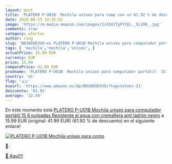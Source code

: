 ```yaml
---
layout: post
title: 'PLATERO P-U01B  Mochila unisex para comp con un 61.92 % de descuento'
date: 2020-09-23 14:32:52
image: 'https://m.media-amazon.com/images/I/41U1TgPYtEL._SL200_.jpg'
comments: true
category: ofertas
author: ring
slug: 'B010DGR3VO-es PLATERO P-U01B Mochila unisex para computador portátil 15...'
tags: [ 'mochila','mochila','unisex', ]
actualPrice: 15.99 EUR
currency: EUR
price: 15.99
comparePrice: 41.99 EUR
prodname: 'PLATERO P-U01B  Mochila unisex para computador portátil  15 6 pulgadas  Resistente al agua  con cremallera anti ladrón  negro'
country: 'es'
flag: '🇪🇸'
buyurl: 'https://www.amazon.es/dp/B010DGR3VO/?tag=tolees-21'
descuento: '61.92'
average: '22.49'
---
```


En este momento está [PLATERO P-U01B  Mochila unisex para computador portátil  15 6 pulgadas  Resistente al agua  con cremallera anti ladrón  negro](https://www.amazon.es/dp/B010DGR3VO/?tag=tolees-21) a 15.99 EUR (original: 41.99 EUR) (61.92 %  de descuento) en el siguiente enlace!

[![PLATERO P-U01B  Mochila unisex para comp](https://m.media-amazon.com/images/I/41U1TgPYtEL._SL200_.jpg)](https://www.amazon.es/dp/B010DGR3VO/?tag=tolees-21)

🔎:


[🛒 Aquí!!!](https://www.amazon.es/dp/B010DGR3VO/?tag=tolees-21)
